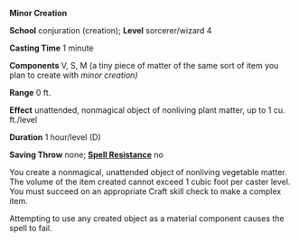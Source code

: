  **Minor Creation**

**School** conjuration (creation); **Level** sorcerer/wizard 4

**Casting Time** 1 minute

**Components** V, S, M (a tiny piece of matter of the same sort of item you plan to create with _minor creation)_

**Range** 0 ft.

**Effect** unattended, nonmagical object of nonliving plant matter, up to 1 cu. ft./level

**Duration** 1 hour/level (D)

**Saving Throw** none; **[Spell Resistance](../glossary.html#_spell-resistance)** no

You create a nonmagical, unattended object of nonliving vegetable matter. The volume of the item created cannot exceed 1 cubic foot per caster level. You must succeed on an appropriate Craft skill check to make a complex item.

Attempting to use any created object as a material component causes the spell to fail.

